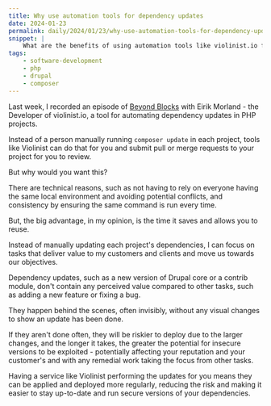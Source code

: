 ```yaml
---
title: Why use automation tools for dependency updates
date: 2024-01-23
permalink: daily/2024/01/23/why-use-automation-tools-for-dependency-updates
snippet: |
    What are the benefits of using automation tools like violinist.io for dependency updates?
tags:
    - software-development
    - php
    - drupal
    - composer
---
```


Last week, I recorded an episode of [Beyond Blocks][podcast] with Eirik Morland - the Developer of violinist.io, a tool for automating dependency updates in PHP projects.

Instead of a person manually running `composer update` in each project, tools like Violinist can do that for you and submit pull or merge requests to your project for you to review.

But why would you want this?

There are technical reasons, such as not having to rely on everyone having the same local environment and avoiding potential conflicts, and consistency by ensuring the same command is run every time.

But, the big advantage, in my opinion, is the time it saves and allows you to reuse.

Instead of manually updating each project's dependencies, I can focus on tasks that deliver value to my customers and clients and move us towards our objectives.

Dependency updates, such as a new version of Drupal core or a contrib module, don't contain any perceived value compared to other tasks, such as adding a new feature or fixing a bug.

They happen behind the scenes, often invisibly, without any visual changes to show an update has been done.

If they aren't done often, they will be riskier to deploy due to the larger changes, and the longer it takes, the greater the potential for insecure versions to be exploited - potentially affecting your reputation and your customer's and with any remedial work taking the focus from other tasks.

Having a service like Violinist performing the updates for you means they can be applied and deployed more regularly, reducing the risk and making it easier to stay up-to-date and run secure versions of your dependencies.

[podcast]: {{site.url}}/podcast
